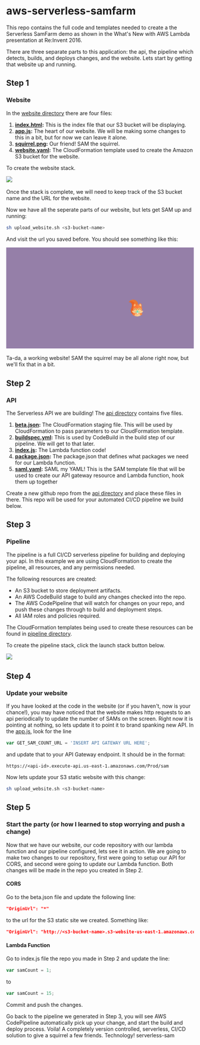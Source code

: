 # aws-serverless-samfarm
This repo contains the full code and templates needed to create a the Serverless SamFarm demo as shown in the What's New with AWS Lambda presentation at Re:Invent 2016.

There are three separate parts to this application: the api, the pipeline which detects, builds, and deploys changes, and the website. 
Lets start by getting that website up and running.

## Step 1

### Website
In the [website directory](website/) there are four files:

1. **[index.html](website/index.html):** This is the index file that our S3 bucket will be displaying.
2. **[app.js](website/app.js):** The heart of our website. We will be making some changes to this in a bit, but for now we can leave it alone.
3. **[squirrel.png](website/squirrel.png):** Our friend! SAM the squirrel.
4. **[website.yaml](website/website.yaml):** The CloudFormation template used to create the Amazon S3 bucket for the website.

To create the website stack.

[<img src="https://s3.amazonaws.com/cloudformation-examples/cloudformation-launch-stack.png">](https://console.aws.amazon.com/cloudformation/home?region=us-east-1#/stacks/new?stackName=myteststack&templateURL=https://awscomputeblogimages.s3-us-west-2.amazonaws.com/samfarm-website.yaml)

Once the stack is complete, we will need to keep track of the S3 bucket name and the URL for the website. 

Now we have all the seperate parts of our website, but lets get SAM up and running:

```bash
sh upload_website.sh <s3-bucket-name>
```

And visit the url you saved before. You should see something like this:

![SAM Screenshot](/img/sam-screenshot.png)

Ta-da, a working website! SAM the squirrel may be all alone right now, but we'll fix that in a bit.


## Step 2
### API
The Serverless API we are building! The [api directory](api/) contains five files. 

1. **[beta.json](api/beta.json):** The CloudFormation staging file. This will be used by CloudFormation to pass parameters to our CloudFormation template.
2. **[buildspec.yml](api/buildspec.yml):** This is used by CodeBuild in the build step of our pipeline. We will get to that later.
3. **[index.js](api/index.js):** The Lambda function code!
4. **[package.json](api/package.json):** The package.json that defines what packages we need for our Lambda function.
5. **[saml.yaml](api/saml.yaml):** SAML my YAML! This is the SAM template file that will be used to create our API gateway resource and Lambda function, hook them up together

Create a new github repo from the [api directory](api/) and place these files in there. This repo will be used for your automated CI/CD pipeline we build below.

## Step 3

### Pipeline
The pipeline is a full CI/CD serverless pipeline for building and deploying your api. In this example we are using CloudFormation to create the pipeline, all resources, and any permissions needed.

The following resources are created:

- An S3 bucket to store deployment artifacts.
- An AWS CodeBuild stage to build any changes checked into the repo.
- The AWS CodePipeline that will watch for changes on your repo, and push these changes through to build and deployment steps.
- All IAM roles and policies required.

The CloudFormation templates being used to create these resources can be found in [pipeline directory](pipeline/).

To create the pipeline stack, click the launch stack button below.

[<img src="https://s3.amazonaws.com/cloudformation-examples/cloudformation-launch-stack.png">](https://console.aws.amazon.com/cloudformation/home?region=us-east-1#/stacks/new?stackName=myteststack&templateURL=https://awscomputeblogimages.s3-us-west-2.amazonaws.com/samfarm-main.yaml)

## Step 4
### Update your website
If you have looked at the code in the website (or if you haven't, now is your chance!), you may have noticed that the website makes http requests to an api periodically to update the number of SAMs on the screen. Right now it is pointing at nothing, so lets update it to point it to brand spanking new API. In the [app.js](website/app.js), look for the line

```javascript
var GET_SAM_COUNT_URL = 'INSERT API GATEWAY URL HERE';
```

and update that to your API Gateway endpoint. It should be in the format:

```
https://<api-id>.execute-api.us-east-1.amazonaws.com/Prod/sam
```

Now lets update your S3 static website with this change:

```bash
sh upload_website.sh <s3-bucket-name>
```


## Step 5
### Start the party (or how I learned to stop worrying and push a change)
Now that we have our website, our code repository with our lambda function and our pipeline configured, lets see it in action. We are going to make two changes to our repository, first were going to setup our API for CORS, and second were going to update our Lambda function. Both changes will be made in the repo you created in Step 2.


#### CORS
Go to the beta.json file and update the following line:

```json
"OriginUrl": "*"
```

to the url for the S3 static site we created. Something like:

```json
"OriginUrl": "http://<s3-bucket-name>.s3-website-us-east-1.amazonaws.com"
```


#### Lambda Function
Go to index.js file the repo you made in Step 2 and update the line:

```javascript
var samCount = 1;
```

to

```javascript
var samCount = 15;
```

Commit and push the changes. 

Go back to the pipeline we generated in Step 3, you will see AWS CodePipeline automatically pick up your change, and start the build and deploy process. Voila! A completely version controlled, serverless, CI/CD solution to give a squirrel a few friends. Technology!
serverless-sam
